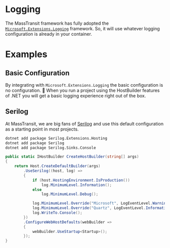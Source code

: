 # Logging

The MassTransit framework has fully adopted the [`Microsoft.Extensions.Logging`](https://docs.microsoft.com/en-us/aspnet/core/fundamentals/logging/?view=aspnetcore-5.0) framework.
So, it will use whatever logging configuration is already in your container.


# Examples

## Basic Configuration

By integrating with `Microsoft.Extensions.Logging` the basic configuration is no configuration. :tada:
When you run a project using the HostBuilder features of .NET you will get a basic logging experience right
out of the box.

## Serilog

At MassTransit, we are big fans of [Serilog](https://serilog.net/) and use this default configuration as a starting point in
most projects.

```bash
dotnet add package Serilog.Extensions.Hosting
dotnet add package Serilog
dotnet add package Serilog.Sinks.Console
```

```csharp
public static IHostBuilder CreateHostBuilder(string[] args)
{
    return Host.CreateDefaultBuilder(args)
        .UseSerilog((host, log) =>
        {
            if (host.HostingEnvironment.IsProduction())
                log.MinimumLevel.Information();
            else
                log.MinimumLevel.Debug();

            log.MinimumLevel.Override("Microsoft", LogEventLevel.Warning);
            log.MinimumLevel.Override("Quartz", LogEventLevel.Information);
            log.WriteTo.Console();
        })
        .ConfigureWebHostDefaults(webBuilder =>
        {
            webBuilder.UseStartup<Startup>();
        });
}
```
